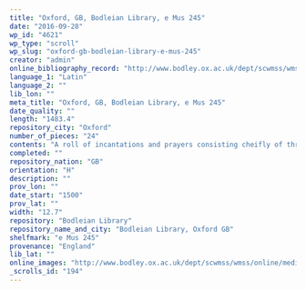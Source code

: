 ```yaml
---
title: "Oxford, GB, Bodleian Library, e Mus 245"
date: "2016-09-28"
wp_id: "4621"
wp_type: "scroll"
wp_slug: "oxford-gb-bodleian-library-e-mus-245"
creator: "admin"
online_bibliography_record: "http://www.bodley.ox.ac.uk/dept/scwmss/wmss/online/medieval/emusaeo/images/aaq0037.gif"
language_1: "Latin"
language_2: ""
lib_lon: ""
meta_title: "Oxford, GB, Bodleian Library, e Mus 245"
date_quality: ""
length: "1483.4"
repository_city: "Oxford"
number_of_pieces: "24"
contents: "A roll of incantations and prayers consisting cheifly of three long lines, the first and third being incantations and prayers, and the middle on mostly excerpts from the foud Sequentiae of Capitula from the Gospels, all in Latin. Above and below these are fanciful names of God and of spirits, the Tetragrammaton, etc., and figures and diagrams occur at intercals in all the lines, some containing weird forms of letters."
completed: ""
repository_nation: "GB"
orientation: "H"
description: ""
prov_lon: ""
date_start: "1500"
prov_lat: ""
width: "12.7"
repository: "Bodleian Library"
repository_name_and_city: "Bodleian Library, Oxford GB"
shelfmark: "e Mus 245"
provenance: "England"
lib_lat: ""
online_images: "http://www.bodley.ox.ac.uk/dept/scwmss/wmss/online/medieval/emusaeo/images/0245R3554.jpg"
_scrolls_id: "194"
---
```



